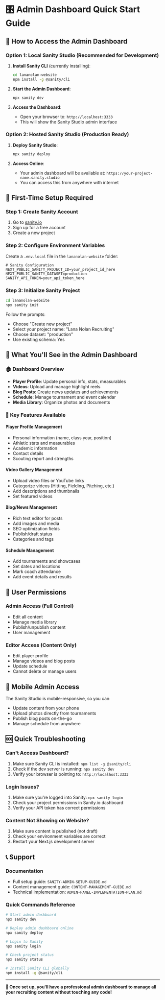 # 🎛️ Admin Dashboard Quick Start Guide

## 🚀 How to Access the Admin Dashboard

### Option 1: Local Sanity Studio (Recommended for Development)

1. **Install Sanity CLI** (currently installing):
   ```bash
   cd lananolan-website
   npm install -g @sanity/cli
   ```

2. **Start the Admin Dashboard**:
   ```bash
   npx sanity dev
   ```
   
3. **Access the Dashboard**:
   - Open your browser to: `http://localhost:3333`
   - This will show the Sanity Studio admin interface

### Option 2: Hosted Sanity Studio (Production Ready)

1. **Deploy Sanity Studio**:
   ```bash
   npx sanity deploy
   ```

2. **Access Online**:
   - Your admin dashboard will be available at: `https://your-project-name.sanity.studio`
   - You can access this from anywhere with internet

## 🔧 First-Time Setup Required

### Step 1: Create Sanity Account
1. Go to [sanity.io](https://sanity.io)
2. Sign up for a free account
3. Create a new project

### Step 2: Configure Environment Variables
Create a `.env.local` file in the `lananolan-website` folder:

```env
# Sanity Configuration
NEXT_PUBLIC_SANITY_PROJECT_ID=your_project_id_here
NEXT_PUBLIC_SANITY_DATASET=production
SANITY_API_TOKEN=your_api_token_here
```

### Step 3: Initialize Sanity Project
```bash
cd lananolan-website
npx sanity init
```

Follow the prompts:
- Choose "Create new project"
- Select your project name: "Lana Nolan Recruiting"
- Choose dataset: "production"
- Use existing schema: Yes

## 📱 What You'll See in the Admin Dashboard

### 🏠 Dashboard Overview
- **Player Profile**: Update personal info, stats, measurables
- **Videos**: Upload and manage highlight reels
- **Blog Posts**: Create news updates and achievements
- **Schedule**: Manage tournament and event calendar
- **Media Library**: Organize photos and documents

### 🎯 Key Features Available

#### Player Profile Management
- Personal information (name, class year, position)
- Athletic stats and measurables
- Academic information
- Contact details
- Scouting report and strengths

#### Video Gallery Management
- Upload video files or YouTube links
- Categorize videos (Hitting, Fielding, Pitching, etc.)
- Add descriptions and thumbnails
- Set featured videos

#### Blog/News Management
- Rich text editor for posts
- Add images and media
- SEO optimization fields
- Publish/draft status
- Categories and tags

#### Schedule Management
- Add tournaments and showcases
- Set dates and locations
- Mark coach attendance
- Add event details and results

## 🔐 User Permissions

### Admin Access (Full Control)
- Edit all content
- Manage media library
- Publish/unpublish content
- User management

### Editor Access (Content Only)
- Edit player profile
- Manage videos and blog posts
- Update schedule
- Cannot delete or manage users

## 📱 Mobile Admin Access

The Sanity Studio is mobile-responsive, so you can:
- Update content from your phone
- Upload photos directly from tournaments
- Publish blog posts on-the-go
- Manage schedule from anywhere

## 🆘 Quick Troubleshooting

### Can't Access Dashboard?
1. Make sure Sanity CLI is installed: `npm list -g @sanity/cli`
2. Check if the dev server is running: `npx sanity dev`
3. Verify your browser is pointing to: `http://localhost:3333`

### Login Issues?
1. Make sure you're logged into Sanity: `npx sanity login`
2. Check your project permissions in Sanity.io dashboard
3. Verify your API token has correct permissions

### Content Not Showing on Website?
1. Make sure content is published (not draft)
2. Check your environment variables are correct
3. Restart your Next.js development server

## 📞 Support

### Documentation
- Full setup guide: `SANITY-ADMIN-SETUP-GUIDE.md`
- Content management guide: `CONTENT-MANAGEMENT-GUIDE.md`
- Technical implementation: `ADMIN-PANEL-IMPLEMENTATION-PLAN.md`

### Quick Commands Reference
```bash
# Start admin dashboard
npx sanity dev

# Deploy admin dashboard online
npx sanity deploy

# Login to Sanity
npx sanity login

# Check project status
npx sanity status

# Install Sanity CLI globally
npm install -g @sanity/cli
```

---

**🎉 Once set up, you'll have a professional admin dashboard to manage all your recruiting content without touching any code!**